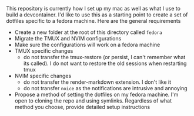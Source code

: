 This repository is currently how I set up my mac as well as what I use to build a devcontainer. I'd like to use this as a starting point to create a set of dotfiles specific to a fedora machine. Here are the general requirements

- Create a new folder at the root of this directory called `fedora`
- Migrate the TMUX and NVIM configurations
- Make sure the configurations will work on a fedora machine
- TMUX specific changes
  - do not transfer the tmux-restore (or persist, I can't remember what its called). I do not want to restore the old sessions when restarting tmux
- NVIM specific changes
  - do not transfer the render-markdown extension. I don't like it
  - do not transfer `noice` as the notifications are intrusive and annoying
- Propose a method of setting the dotfiles on my fedora machine. I'm open to cloning the repo and using symlinks. Regardless of what method you choose, provide detailed setup instructions
